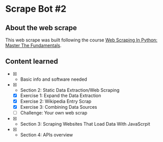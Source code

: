 # Scrape Bot #2

## About the web scrape

This web scrape was built following the course [Web Scraping In Python: Master The Fundamentals](https://www.udemy.com/course/introduction-to-data-exractionweb-scraping-in-python/). 

## Content learned

  - [X] - Basic info and software needed
  - [X] - Section 2: Static Data Extraction/Web Scraping
    - [X] Exercise 1: Expand the Data Extraction 
    - [X] Exercise 2: Wikipedia Entry Scrap
    - [X] Exercise 3: Combining Data Sources
    - [ ] Challenge: Your own web scrap 
  - [X] - Section 3: Scraping Websites That Load Data With JavaScrpit
  - [X] - Section 4: APIs overview
